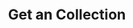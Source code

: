 ---
title: Get an Collection
excerpt: Retrieve a Collection
api:
  file: swagger2.json
  operationId: get_api-v2-collections-collectionid
hidden: false
---